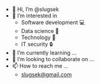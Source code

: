 - 👋 Hi, I’m @slugsek
- 👀 I’m interested in
    - Software development :computer:
    - Data science :microscope:
    - Technology :wrench:
    - IT security :lock:
- 🌱 I’m currently learning ...
- 💞️ I’m looking to collaborate on ...
- 📫 How to reach me ...
    - [slugsek@gmail.com](slugsek@gmail.com)

<!---
slugsek/slugsek is a ✨ special ✨ repository because its `README.md` (this file) appears on your GitHub profile.
You can click the Preview link to take a look at your changes.
--->

